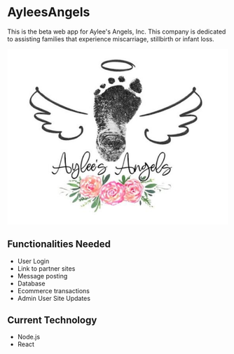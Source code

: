 # AyleesAngels

This is the beta web app for Aylee's Angels, Inc. 
This company is dedicated to assisting families that experience miscarriage, stillbirth or infant loss.


![Logo Main](client/public/LogoMain.jpg)<br>

## Functionalities Needed

- User Login
- Link to partner sites
- Message posting
- Database 
- Ecommerce transactions
- Admin User Site Updates


## Current Technology 
- Node.js
- React
